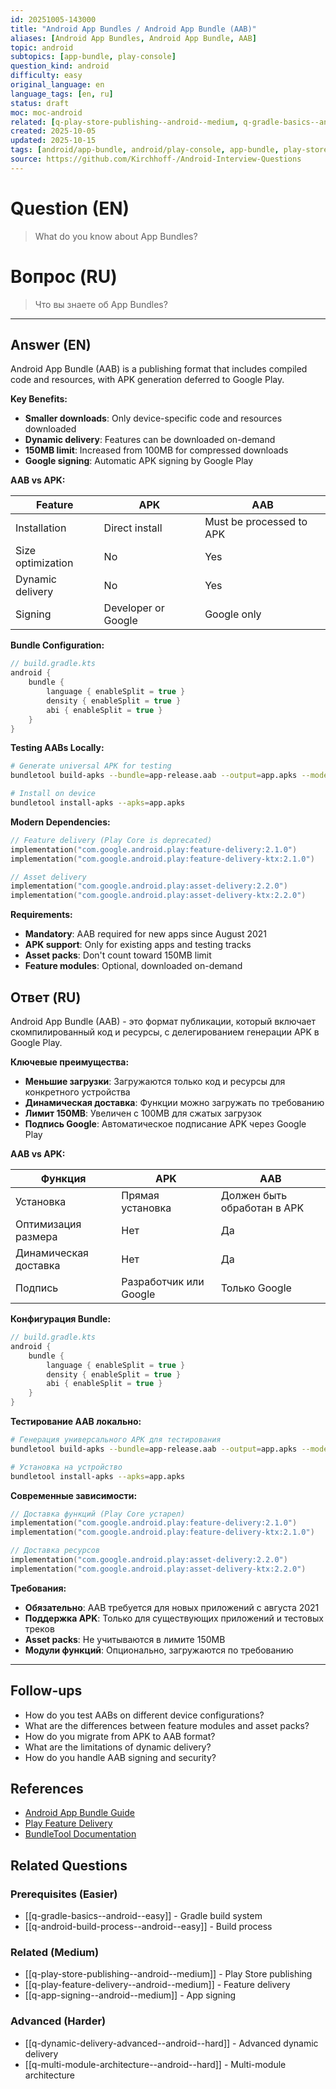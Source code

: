 ```yaml
---
id: 20251005-143000
title: "Android App Bundles / Android App Bundle (AAB)"
aliases: [Android App Bundles, Android App Bundle, AAB]
topic: android
subtopics: [app-bundle, play-console]
question_kind: android
difficulty: easy
original_language: en
language_tags: [en, ru]
status: draft
moc: moc-android
related: [q-play-store-publishing--android--medium, q-gradle-basics--android--easy, q-play-feature-delivery--android--medium]
created: 2025-10-05
updated: 2025-10-15
tags: [android/app-bundle, android/play-console, app-bundle, play-store, distribution, difficulty/easy]
source: https://github.com/Kirchhoff-/Android-Interview-Questions
---
```

# Question (EN)
> What do you know about App Bundles?

# Вопрос (RU)
> Что вы знаете об App Bundles?

---

## Answer (EN)

Android App Bundle (AAB) is a publishing format that includes compiled code and resources, with APK generation deferred to Google Play.

**Key Benefits:**

- **Smaller downloads**: Only device-specific code and resources downloaded
- **Dynamic delivery**: Features can be downloaded on-demand
- **150MB limit**: Increased from 100MB for compressed downloads
- **Google signing**: Automatic APK signing by Google Play

**AAB vs APK:**

| Feature | APK | AAB |
|---------|-----|-----|
| Installation | Direct install | Must be processed to APK |
| Size optimization | No | Yes |
| Dynamic delivery | No | Yes |
| Signing | Developer or Google | Google only |

**Bundle Configuration:**

```kotlin
// build.gradle.kts
android {
    bundle {
        language { enableSplit = true }
        density { enableSplit = true }
        abi { enableSplit = true }
    }
}
```

**Testing AABs Locally:**

```bash
# Generate universal APK for testing
bundletool build-apks --bundle=app-release.aab --output=app.apks --mode=universal

# Install on device
bundletool install-apks --apks=app.apks
```

**Modern Dependencies:**

```kotlin
// Feature delivery (Play Core is deprecated)
implementation("com.google.android.play:feature-delivery:2.1.0")
implementation("com.google.android.play:feature-delivery-ktx:2.1.0")

// Asset delivery
implementation("com.google.android.play:asset-delivery:2.2.0")
implementation("com.google.android.play:asset-delivery-ktx:2.2.0")
```

**Requirements:**

- **Mandatory**: AAB required for new apps since August 2021
- **APK support**: Only for existing apps and testing tracks
- **Asset packs**: Don't count toward 150MB limit
- **Feature modules**: Optional, downloaded on-demand

## Ответ (RU)

Android App Bundle (AAB) - это формат публикации, который включает скомпилированный код и ресурсы, с делегированием генерации APK в Google Play.

**Ключевые преимущества:**

- **Меньшие загрузки**: Загружаются только код и ресурсы для конкретного устройства
- **Динамическая доставка**: Функции можно загружать по требованию
- **Лимит 150MB**: Увеличен с 100MB для сжатых загрузок
- **Подпись Google**: Автоматическое подписание APK через Google Play

**AAB vs APK:**

| Функция | APK | AAB |
|---------|-----|-----|
| Установка | Прямая установка | Должен быть обработан в APK |
| Оптимизация размера | Нет | Да |
| Динамическая доставка | Нет | Да |
| Подпись | Разработчик или Google | Только Google |

**Конфигурация Bundle:**

```kotlin
// build.gradle.kts
android {
    bundle {
        language { enableSplit = true }
        density { enableSplit = true }
        abi { enableSplit = true }
    }
}
```

**Тестирование AAB локально:**

```bash
# Генерация универсального APK для тестирования
bundletool build-apks --bundle=app-release.aab --output=app.apks --mode=universal

# Установка на устройство
bundletool install-apks --apks=app.apks
```

**Современные зависимости:**

```kotlin
// Доставка функций (Play Core устарел)
implementation("com.google.android.play:feature-delivery:2.1.0")
implementation("com.google.android.play:feature-delivery-ktx:2.1.0")

// Доставка ресурсов
implementation("com.google.android.play:asset-delivery:2.2.0")
implementation("com.google.android.play:asset-delivery-ktx:2.2.0")
```

**Требования:**

- **Обязательно**: AAB требуется для новых приложений с августа 2021
- **Поддержка APK**: Только для существующих приложений и тестовых треков
- **Asset packs**: Не учитываются в лимите 150MB
- **Модули функций**: Опционально, загружаются по требованию

---

## Follow-ups

- How do you test AABs on different device configurations?
- What are the differences between feature modules and asset packs?
- How do you migrate from APK to AAB format?
- What are the limitations of dynamic delivery?
- How do you handle AAB signing and security?

## References

- [Android App Bundle Guide](https://developer.android.com/guide/app-bundle)
- [Play Feature Delivery](https://developer.android.com/guide/playcore/feature-delivery)
- [BundleTool Documentation](https://developer.android.com/studio/command-line/bundletool)

## Related Questions

### Prerequisites (Easier)
- [[q-gradle-basics--android--easy]] - Gradle build system
- [[q-android-build-process--android--easy]] - Build process

### Related (Medium)
- [[q-play-store-publishing--android--medium]] - Play Store publishing
- [[q-play-feature-delivery--android--medium]] - Feature delivery
- [[q-app-signing--android--medium]] - App signing

### Advanced (Harder)
- [[q-dynamic-delivery-advanced--android--hard]] - Advanced dynamic delivery
- [[q-multi-module-architecture--android--hard]] - Multi-module architecture
